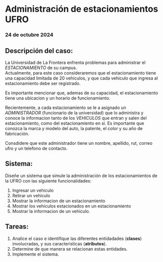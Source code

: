 # Administración de estacionamientos UFRO
### 24 de octubre 2024

## Descripción del caso:

La Universidad de La Frontera enfrenta problemas para administrar el _ESTACIONAMIENTO_ de su campus.  
Actualmente, para este caso consideraremos que el estacionamiento tiene una capacidad limitada de 20 vehiculos, y que cada vehiculo que ingresa al estacionamiento debe ser registrado.

Es importante mencionar que, ademas de su capacidad, el estacionamiento tiene una ubicacion y un horario de funcionamiento.

Recientemente, a cada estacionamiento se le a asignado un _ADMINISTRADOR_ (funcionario de la universidad) que lo administra y conoce la informacion tanto de los _VEHICULOS_ que entran y salen del estacionamiento, como del estacionamiento en si.
Es importante que conozca la marca y modelo del auto, la patente, el color y su año de fabricación.

Consdidere que este administrador tiene un nombre, apellido, rut, correo ufro y un telefono de contacto.

## Sistema:

Diseñe un sistema que simule la administración de los estacionamientos de la UFRO con las siguiente funcionalidades:
1) Ingresar un vehiculo
2) Retirar un vehiculo
3) Mostrar la informacion de un estacionamiento
4) Mostrar los vehiculos estacionados en un estacionamiento
5) Mostrar la informacion de un vehiculo.

## Tareas:

1) Analice el caso e identifique las diferentes entidadades (**clases**) involucradas, y sus caracteristicas (**atributos**).
2) Determine de que manera se relacionan estas entidades.
3) Implemente el sistema.